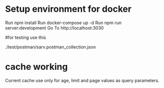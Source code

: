 # Setup environment for docker
Run npm install 
Run docker-compose up -d
Run npm run server:development
Go To http://localhost:3030

#for testing use this

./test/postman/sarv.postman_collection.json


# cache working
Current cache use only for age, limit and page values as query parameters.

